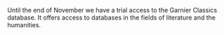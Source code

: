 Until the end of November we have a trial access to the Garnier Classics database. It offers access to databases in the fields of literature and the humanities.

